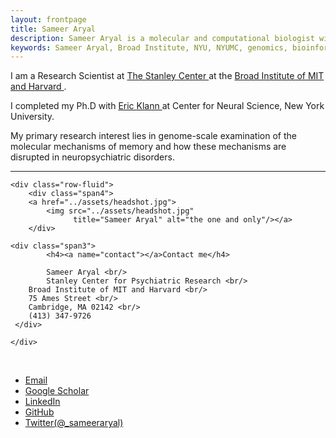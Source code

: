 ```yaml
---
layout: frontpage
title: Sameer Aryal
description: Sameer Aryal is a molecular and computational biologist with interests and expertise in neuroscience, genomics, and bioinformatics.
keywords: Sameer Aryal, Broad Institute, NYU, NYUMC, genomics, bioinformatics, neuropsychiatry, neurobiology, schizophrenia, bipolar disorder, proteomics, fragile X syndrome, learning, memory, protein synthesis, mRNA translation, ribosome profiling, RNA-seq
---
```


I am a Research Scientist at <a href="https://www.broadinstitute.org/stanley"> The Stanley Center </a> at the <a href="https://www.broadinstitute.org"> Broad Institute of MIT and Harvard </a>.

I completed my Ph.D with <a href="http://www.klannlabnyu.org"> Eric Klann </a> at Center for Neural Science, New York University.

My primary research interest lies in genome-scale examination of the molecular mechanisms of memory and how these mechanisms are disrupted in neuropsychiatric disorders.

---


<div class="container">

    <div class="row-fluid">
        <div class="span4">
        <a href="../assets/headshot.jpg">
            <img src="../assets/headshot.jpg"
                  title="Sameer Aryal" alt="the one and only"/></a>
        </div>

    <div class="span3">
    	    <h4><a name="contact"></a>Contact me</h4>

    	    Sameer Aryal <br/>
            Stanley Center for Psychiatric Research <br/>
	    Broad Institute of MIT and Harvard <br/>
	    75 Ames Street <br/>
	    Cambridge, MA 02142 <br/>
	    (413) 347-9726
     </div>

    </div>
</div>
<br/>
<div class="navbar">
  <div class="navbar-inner">
      <ul class="nav">
	  <li><a href="mailto:sameer.aryal@gmail.com">Email</a></li>
	  <li><a href="https://scholar.google.com/citations?user=jZd3a_gAAAAJ&hl=en">Google Scholar</a></li>
	  <li><a href="https://www.linkedin.com/in/sameer-aryal-nyu/">LinkedIn</a></li>
          <li><a href="https://github.com/sameer785">GitHub</a></li>
          <li><a href="https://twitter.com/_sameeraryal">Twitter(@_sameeraryal)</a></li>
      </ul>
  </div>
</div>